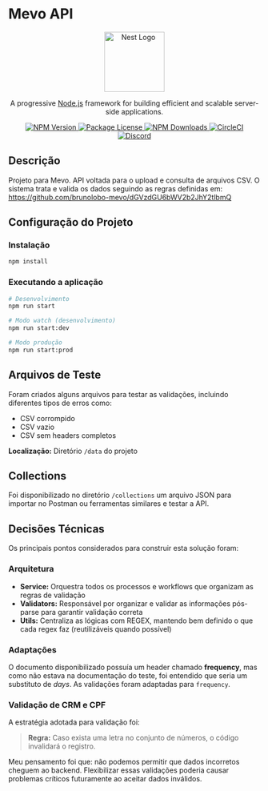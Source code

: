# Mevo API

<p align="center">
  <a href="http://nestjs.com/" target="blank">
    <img src="https://nestjs.com/img/logo-small.svg" width="120" alt="Nest Logo" />
  </a>
</p>

<p align="center">A progressive <a href="http://nodejs.org" target="_blank">Node.js</a> framework for building efficient and scalable server-side applications.</p>

<p align="center">
  <a href="https://www.npmjs.com/~nestjscore" target="_blank">
    <img src="https://img.shields.io/npm/v/@nestjs/core.svg" alt="NPM Version" />
  </a>
  <a href="https://www.npmjs.com/~nestjscore" target="_blank">
    <img src="https://img.shields.io/npm/l/@nestjs/core.svg" alt="Package License" />
  </a>
  <a href="https://www.npmjs.com/~nestjscore" target="_blank">
    <img src="https://img.shields.io/npm/dm/@nestjs/common.svg" alt="NPM Downloads" />
  </a>
  <a href="https://circleci.com/gh/nestjs/nest" target="_blank">
    <img src="https://img.shields.io/circleci/build/github/nestjs/nest/master" alt="CircleCI" />
  </a>
  <a href="https://discord.gg/G7Qnnhy" target="_blank">
    <img src="https://img.shields.io/badge/discord-online-brightgreen.svg" alt="Discord"/>
  </a>
</p>

## Descrição

Projeto para Mevo. API voltada para o upload e consulta de arquivos CSV. O sistema trata e valida os dados seguindo as regras definidas em: https://github.com/brunolobo-mevo/dGVzdGU6bWV2b2JhY2tlbmQ

## Configuração do Projeto

### Instalação

```bash
npm install
```

### Executando a aplicação

```bash
# Desenvolvimento
npm run start

# Modo watch (desenvolvimento)
npm run start:dev

# Modo produção
npm run start:prod
```

## Arquivos de Teste

Foram criados alguns arquivos para testar as validações, incluindo diferentes tipos de erros como:

- CSV corrompido
- CSV vazio  
- CSV sem headers completos

**Localização:** Diretório `/data` do projeto

## Collections

Foi disponibilizado no diretório `/collections` um arquivo JSON para importar no Postman ou ferramentas similares e testar a API.

## Decisões Técnicas

Os principais pontos considerados para construir esta solução foram:

### Arquitetura

- **Service:** Orquestra todos os processos e workflows que organizam as regras de validação
- **Validators:** Responsável por organizar e validar as informações pós-parse para garantir validação correta
- **Utils:** Centraliza as lógicas com REGEX, mantendo bem definido o que cada regex faz (reutilizáveis quando possível)

### Adaptações

O documento disponibilizado possuía um header chamado **frequency**, mas como não estava na documentação do teste, foi entendido que seria um substituto de *days*. As validações foram adaptadas para `frequency`.

### Validação de CRM e CPF

A estratégia adotada para validação foi:

> **Regra:** Caso exista uma letra no conjunto de números, o código invalidará o registro.

Meu pensamento foi que: não podemos permitir que dados incorretos cheguem ao backend. Flexibilizar essas validações poderia causar problemas críticos futuramente ao aceitar dados inválidos.
